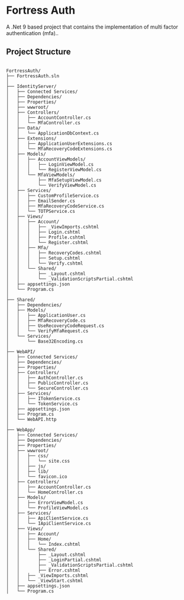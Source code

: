 # Fortress Auth

A .Net 9 based project that contains the implementation of multi factor authentication (mfa)..

## Project Structure

<pre lang="text"><code>
FortressAuth/                
├── FortressAuth.sln
│
├── IdentityServer/
│   ├── Connected Services/
│   ├── Dependencies/
│   ├── Properties/
│   ├── wwwroot/
│   ├── Controllers/
│   │   ├── AccountController.cs
│   │   └── MfaController.cs
│   ├── Data/
│   │   └── ApplicationDbContext.cs
│   ├── Extensions/
│   │   ├── ApplicationUserExtensions.cs
│   │   └── MfaRecoveryCodeExtensions.cs
│   ├── Models/
│   │   ├── AccountViewModels/
│   │   │   ├── LoginViewModel.cs
│   │   │   └── RegisterViewModel.cs
│   │   └── MfaViewModels/
│   │       ├── MfaSetupViewModel.cs
│   │       └── VerifyViewModel.cs
│   ├── Services/
│   │   ├── CustomProfileService.cs
│   │   ├── EmailSender.cs
│   │   ├── MfaRecoveryCodeService.cs
│   │   └── TOTPService.cs
│   ├── Views/
│   │   ├── Account/
│   │   │   ├── _ViewImports.cshtml
│   │   │   ├── Login.cshtml
│   │   │   ├── Profile.cshtml
│   │   │   └── Register.cshtml
│   │   ├── Mfa/
│   │   │   ├── RecoveryCodes.cshtml
│   │   │   ├── Setup.cshtml
│   │   │   └── Verify.cshtml
│   │   └── Shared/
│   │       ├── _Layout.cshtml
│   │       └── _ValidationScriptsPartial.cshtml
│   ├── appsettings.json
│   └── Program.cs
│   
├── Shared/
│   ├── Dependencies/
│   ├── Models/
│   │   ├── ApplicationUser.cs
│   │   ├── MfaRecoveryCode.cs
│   │   ├── UseRecoveryCodeRequest.cs
│   │   └── VerifyMfaRequest.cs
│   └── Services/
│       └── Base32Encoding.cs
│   	
├── WebAPI/
│   ├── Connected Services/
│   ├── Dependencies/
│   ├── Properties/
│   ├── Controllers/
│   │   ├── AuthController.cs
│   │   ├── PublicController.cs
│   │   └── SecureController.cs
│   ├── Services/
│   │   ├── ITokenService.cs
│   │   └── TokenService.cs
│   ├── appsettings.json
│   ├── Program.cs
│   └── WebAPI.http
│   
├── WebApp/
│   ├── Connected Services/
│   ├── Dependencies/
│   ├── Properties/
│   ├── wwwroot/
│   │   ├── css/
│   │   │   └── site.css
│   │   ├── js/
│   │   ├── lib/
│   │   └── favicon.ico
│   ├── Controllers/
│   │   ├── AccountController.cs
│   │   └── HomeController.cs
│   ├── Models/
│   │   ├── ErrorViewModel.cs
│   │   └── ProfileViewModel.cs
│   ├── Services/
│   │   ├── ApiClientService.cs
│   │   └── IApiClientService.cs
│   ├── Views/
│   │   ├── Account/
│   │   ├── Home/
│   │   │   └── Index.cshtml
│   │   └── Shared/
│   │       ├── _Layout.cshtml
│   │       ├── _LoginPartial.cshtml
│   │       ├── _ValidationScriptsPartial.cshtml
│   │       ├── Error.cshtml
│   │   ├── _ViewImports.cshtml
│   │   └── _ViewStart.cshtml
│   ├── appsettings.json
│   └── Program.cs
</code></pre>
